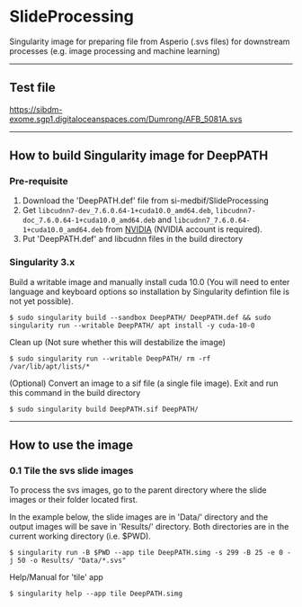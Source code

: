 # SlideProcessing
Singularity image for preparing file from Asperio (.svs files) for downstream processes (e.g. image processing and machine learning)

---
## Test file
https://sibdm-exome.sgp1.digitaloceanspaces.com/Dumrong/AFB_5081A.svs

---
## How to build Singularity image for DeepPATH

### Pre-requisite
1. Download the 'DeepPATH.def' file from si-medbif/SlideProcessing
2. Get `libcudnn7-dev_7.6.0.64-1+cuda10.0_amd64.deb`, `libcudnn7-doc_7.6.0.64-1+cuda10.0_amd64.deb` and `libcudnn7_7.6.0.64-1+cuda10.0_amd64.deb` from [NVIDIA](https://developer.nvidia.com/rdp/form/cudnn-download-survey) (NVIDIA account is required).
3. Put 'DeepPATH.def' and libcudnn files in the build directory

### Singularity 3.x
Build a writable image and manually install cuda 10.0 (You will need to enter language and keyboard options so installation by Singularity defintion file is not yet possible).
```shell
$ sudo singularity build --sandbox DeepPATH/ DeepPATH.def && sudo singularity run --writable DeepPATH/ apt install -y cuda-10-0 
```
Clean up (Not sure whether this will destabilize the image)
```shell
$ sudo singularity run --writable DeepPATH/ rm -rf /var/lib/apt/lists/*
```

(Optional) Convert an image to a sif file (a single file image). Exit and run this command in the build directory
```shell
$ sudo singularity build DeepPATH.sif DeepPATH/
```

---
## How to use the image

### 0.1 Tile the svs slide images

To process the svs images, go to the parent directory where the slide images or their folder located first. 

In the example below, the slide images are in 'Data/' directory and the output images will be save in 'Results/' directory. Both directories are in the current working directory (i.e. $PWD).

```shell
$ singularity run -B $PWD --app tile DeepPATH.simg -s 299 -B 25 -e 0 -j 50 -o Results/ "Data/*.svs"
```
Help/Manual for 'tile' app
```shell
$ singularity help --app tile DeepPATH.simg 
```
